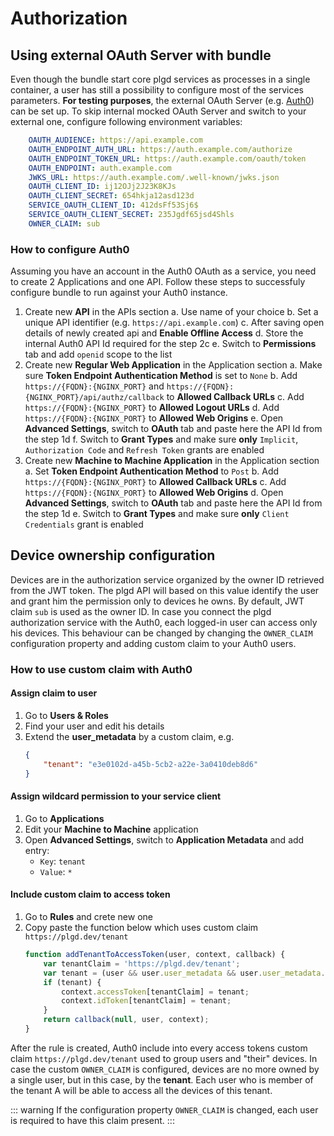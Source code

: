 # Authorization

## Using external OAuth Server with bundle
Even though the bundle start core plgd services as processes in a single container, a user has still a possibility to configure most of the services parameters. **For testing purposes**, the external OAuth Server (e.g. [Auth0](https://auth0.com)) can be set up.
To skip internal mocked OAuth Server and switch to your external one, configure following environment variables:
```yaml
    OAUTH_AUDIENCE: https://api.example.com
    OAUTH_ENDPOINT_AUTH_URL: https://auth.example.com/authorize
    OAUTH_ENDPOINT_TOKEN_URL: https://auth.example.com/oauth/token
    OAUTH_ENDPOINT: auth.example.com
    JWKS_URL: https://auth.example.com/.well-known/jwks.json
    OAUTH_CLIENT_ID: ij12OJj2J23K8KJs
    OAUTH_CLIENT_SECRET: 654hkja12asd123d
    SERVICE_OAUTH_CLIENT_ID: 412dsFf53Sj6$
    SERVICE_OAUTH_CLIENT_SECRET: 235Jgdf65jsd4Shls
    OWNER_CLAIM: sub
```

### How to configure Auth0
Assuming you have an account in the Auth0 OAuth as a service, you need to create 2 Applications and one API. Follow these steps to successfuly configure bundle to run against your Auth0 instance.
1. Create new **API** in the APIs section
    a. Use name of your choice
    b. Set a unique API identifier (e.g. `https://api.example.com`)
    c. After saving open details of newly created api and **Enable Offline Access**
    d. Store the internal Auth0 API Id required for the step 2c 
    e. Switch to **Permissions** tab and add `openid` scope to the list
1. Create new **Regular Web Application** in the Application section
    a. Make sure **Token Endpoint Authentication Method** is set to `None`
    b. Add `https://{FQDN}:{NGINX_PORT}` and `https://{FQDN}:{NGINX_PORT}/api/authz/callback` to **Allowed Callback URLs**
    c. Add `https://{FQDN}:{NGINX_PORT}` to **Allowed Logout URLs**
    d. Add `https://{FQDN}:{NGINX_PORT}` to **Allowed Web Origins**
    e. Open **Advanced Settings**, switch to **OAuth** tab and paste here the API Id from the step 1d
    f. Switch to **Grant Types** and make sure **only** `Implicit`, `Authorization Code` and `Refresh Token` grants are enabled
1. Create new **Machine to Machine Application** in the Application section
    a. Set **Token Endpoint Authentication Method** to `Post`
    b. Add `https://{FQDN}:{NGINX_PORT}` to **Allowed Callback URLs**
    c. Add `https://{FQDN}:{NGINX_PORT}` to **Allowed Web Origins**
    d. Open **Advanced Settings**, switch to **OAuth** tab and paste here the API Id from the step 1d
    e. Switch to **Grant Types** and make sure **only** `Client Credentials` grant is enabled

## Device ownership configuration
Devices are in the authorization service organized by the owner ID retrieved from the JWT token. The plgd API will based on this value identify the user and grant him the permission only to devices he owns. By default, JWT claim `sub` is used as the owner ID. In case you connect the plgd authorization service with the Auth0, each logged-in user can access only his devices. This behaviour can be changed by changing the `OWNER_CLAIM` configuration property and adding custom claim to your Auth0 users.

### How to use custom claim with Auth0
#### Assign claim to user
1. Go to **Users & Roles**
1. Find your user and edit his details
1. Extend the **user_metadata** by a custom claim, e.g.
    ```json
    {
        "tenant": "e3e0102d-a45b-5cb2-a22e-3a0410deb8d6"
    }
    ```

#### Assign wildcard permission to your service client
1. Go to **Applications**
1. Edit your **Machine to Machine** application
1. Open **Advanced Settings**, switch to **Application Metadata** and add entry:
    - `Key`: `tenant`
    - `Value`: `*`

#### Include custom claim to access token
1. Go to **Rules** and crete new one
1. Copy paste the function below which uses custom claim `https://plgd.dev/tenant`
    ```js
    function addTenantToAccessToken(user, context, callback) {
        var tenantClaim = 'https://plgd.dev/tenant';
        var tenant = (user && user.user_metadata && user.user_metadata.tenant) || (context && context.clientMetadata && context.clientMetadata.tenant) || null;
        if (tenant) {
            context.accessToken[tenantClaim] = tenant;
            context.idToken[tenantClaim] = tenant;
        }
        return callback(null, user, context);
    }
    ```

After the rule is created, Auth0 include into every access tokens custom claim `https://plgd.dev/tenant` used to group users and "their" devices. In case the custom `OWNER_CLAIM` is configured, devices are no more owned by a single user, but in this case, by the **tenant**. Each user who is member of the tenant A will be able to access all the devices of this tenant.

::: warning
If the configuration property `OWNER_CLAIM` is changed, each user is required to have this claim present.
:::